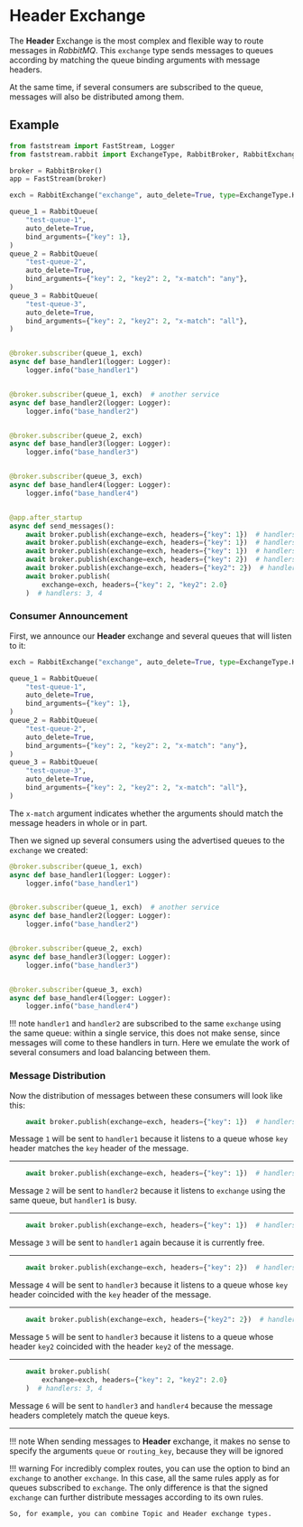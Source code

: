 # Header Exchange

The **Header** Exchange is the most complex and flexible way to route messages in *RabbitMQ*. This `exchange` type sends messages to queues according by matching the queue binding arguments with message headers.

At the same time, if several consumers are subscribed to the queue, messages will also be distributed among them.

## Example

```python linenums="1"
from faststream import FastStream, Logger
from faststream.rabbit import ExchangeType, RabbitBroker, RabbitExchange, RabbitQueue

broker = RabbitBroker()
app = FastStream(broker)

exch = RabbitExchange("exchange", auto_delete=True, type=ExchangeType.HEADERS)

queue_1 = RabbitQueue(
    "test-queue-1",
    auto_delete=True,
    bind_arguments={"key": 1},
)
queue_2 = RabbitQueue(
    "test-queue-2",
    auto_delete=True,
    bind_arguments={"key": 2, "key2": 2, "x-match": "any"},
)
queue_3 = RabbitQueue(
    "test-queue-3",
    auto_delete=True,
    bind_arguments={"key": 2, "key2": 2, "x-match": "all"},
)


@broker.subscriber(queue_1, exch)
async def base_handler1(logger: Logger):
    logger.info("base_handler1")


@broker.subscriber(queue_1, exch)  # another service
async def base_handler2(logger: Logger):
    logger.info("base_handler2")


@broker.subscriber(queue_2, exch)
async def base_handler3(logger: Logger):
    logger.info("base_handler3")


@broker.subscriber(queue_3, exch)
async def base_handler4(logger: Logger):
    logger.info("base_handler4")


@app.after_startup
async def send_messages():
    await broker.publish(exchange=exch, headers={"key": 1})  # handlers: 1
    await broker.publish(exchange=exch, headers={"key": 1})  # handlers: 2
    await broker.publish(exchange=exch, headers={"key": 1})  # handlers: 1
    await broker.publish(exchange=exch, headers={"key": 2})  # handlers: 3
    await broker.publish(exchange=exch, headers={"key2": 2})  # handlers: 3
    await broker.publish(
        exchange=exch, headers={"key": 2, "key2": 2.0}
    )  # handlers: 3, 4
```

### Consumer Announcement

First, we announce our **Header** exchange and several queues that will listen to it:

```python linenums="7" hl_lines="1 6 11 16"
exch = RabbitExchange("exchange", auto_delete=True, type=ExchangeType.HEADERS)

queue_1 = RabbitQueue(
    "test-queue-1",
    auto_delete=True,
    bind_arguments={"key": 1},
)
queue_2 = RabbitQueue(
    "test-queue-2",
    auto_delete=True,
    bind_arguments={"key": 2, "key2": 2, "x-match": "any"},
)
queue_3 = RabbitQueue(
    "test-queue-3",
    auto_delete=True,
    bind_arguments={"key": 2, "key2": 2, "x-match": "all"},
)
```

The `x-match` argument indicates whether the arguments should match the message headers in whole or in part.

Then we signed up several consumers using the advertised queues to the `exchange` we created:

```python linenums="26" hl_lines="1 6 11 16"
@broker.subscriber(queue_1, exch)
async def base_handler1(logger: Logger):
    logger.info("base_handler1")


@broker.subscriber(queue_1, exch)  # another service
async def base_handler2(logger: Logger):
    logger.info("base_handler2")


@broker.subscriber(queue_2, exch)
async def base_handler3(logger: Logger):
    logger.info("base_handler3")


@broker.subscriber(queue_3, exch)
async def base_handler4(logger: Logger):
    logger.info("base_handler4")
```

!!! note
    `handler1` and `handler2` are subscribed to the same `exchange` using the same queue:
    within a single service, this does not make sense, since messages will come to these handlers in turn.
    Here we emulate the work of several consumers and load balancing between them.

### Message Distribution

Now the distribution of messages between these consumers will look like this:

```python linenums="48"
    await broker.publish(exchange=exch, headers={"key": 1})  # handlers: 1
```

Message `1` will be sent to `handler1` because it listens to a queue whose `key` header matches the `key` header of the message.

---

```python linenums="49"
    await broker.publish(exchange=exch, headers={"key": 1})  # handlers: 2
```

Message `2` will be sent to `handler2` because it listens to `exchange` using the same queue, but `handler1` is busy.

---

```python linenums="50"
    await broker.publish(exchange=exch, headers={"key": 1})  # handlers: 1
```

Message `3` will be sent to `handler1` again because it is currently free.

---

```python linenums="51"
    await broker.publish(exchange=exch, headers={"key": 2})  # handlers: 3
```

Message `4` will be sent to `handler3` because it listens to a queue whose `key` header coincided with the `key` header of the message.

---

```python linenums="52"
    await broker.publish(exchange=exch, headers={"key2": 2})  # handlers: 3
```

Message `5` will be sent to `handler3` because it listens to a queue whose header `key2` coincided with the header `key2` of the message.

---

```python linenums="53"
    await broker.publish(
        exchange=exch, headers={"key": 2, "key2": 2.0}
    )  # handlers: 3, 4
```

Message `6` will be sent to `handler3` and `handler4` because the message headers completely match the queue keys.

---

!!! note
    When sending messages to **Header** exchange, it makes no sense to specify the arguments `queue` or `routing_key`, because they will be ignored

!!! warning
    For incredibly complex routes, you can use the option to bind an `exchange` to another `exchange`. In this case, all the same rules apply as for queues subscribed to `exchange`. The only difference is that the signed `exchange` can further distribute messages according to its own rules.

    So, for example, you can combine Topic and Header exchange types.
